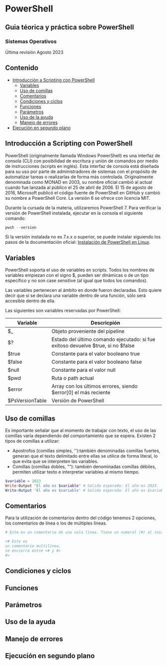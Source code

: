# PowerShell
##  Guia téorica y práctica sobre PowerShell
### Sistemas Operativos

Última revisión Agosto 2023


## Contenido
  - [Introducción a Scripting con PowerShell](#introducción-a-scripting-con-powershell)
    - [Variables](#variables)
    - [Uso de comillas](#uso-de-comillas)
    - [Comentarios](#comentarios)
    - [Condiciones y ciclos](#condiciones-y-ciclos)
    - [Funciones](#funciones)
    - [Parámetros](#parámetros)
    - [Uso de la ayuda](#uso-de-la-ayuda)
    - [Manejo de errores](#manejor-de-errores)
  - [Ejecución en segundo plano](#ejecucion-segundo-plano)

## Introducción a Scripting con PowerShell
PowerShell (originalmente llamada Windows PowerShell) es una interfaz de consola (CLI) con posibilidad de escritura y unión de comandos por medio de instrucciones (scripts en inglés). Esta interfaz de consola está diseñada para su uso por parte de administradores de sistemas con el propósito de automatizar tareas o realizarlas de forma más controlada. Originalmente denominada como MONAD en 2003, su nombre oficial cambió al actual cuando fue lanzada al público el 25 de abril de 2006. El 15 de agosto de 2016, Microsoft publicó el código fuente de PowerShell en GitHub y cambió su nombre a PowerShell Core. La versión 6 se ofrece con licencia MIT.

Durante la cursada de la materia, utilizaremos PowerShell 7. Para verificar la versión de PowerShell instalada, ejecutar en la consola el siguiente comando:
```powershell
pwsh --version
```

Si la versión instalada no es 7.x.x o superior, se puede instalar siguiendo los pasos de la documentación oficial: [Instalación de PowerShell en Linux](https://learn.microsoft.com/es-es/powershell/scripting/install/installing-powershell-on-linux?view=powershell-7.3).

## Variables
PowerShell soporta el uso de variables en scripts. Todos los nombres de variables empiezan con el signo $, pueden ser dinámicas o de un tipo específico y no son case sensitive (al igual que todos los comandos).

Las variables pertenecen al ámbito en donde fueron declaradas. Esto quiere decir que si se declara una variable dentro de una función, sólo será accesible dentro de ella.

Las siguientes son variables reservadas por PowerShell:

| Variable        | Descricpión                                                                      |
|-----------------|----------------------------------------------------------------------------------|
| $_              | Objeto proveniente del pipeline                                                  |
| $?              | Estado del último comando ejecutado: si fue exitoso devuelve $true, si no $false |
| $true           | Constante para el valor booleano true                                            |
| $false          | Constante para el valor booleano false                                           |
| $null           | Constante para el valor null                                                     |
| $pwd            | Ruta o path actual                                                               |
| $error          | Array con los últimos errores, siendo $error\[0] el más reciente                  |
| $PsVersionTable | Versión de PowerShell                                                            |


## Uso de comillas
Es importante señalar que al momento de trabajar con texto, el uso de las comillas varía dependiendo del comportamiento que se espera. Existen 2 tipos de comillas a utilizar:
- Apostrofos (comillas simples, ''):también denominadas comillas fuertes, generan que el texto delimitado entre ellas se utilice de forma literal, lo que evita que se interpreten las variables.
- Comillas (comillas dobles, ""):  también denominadas comillas débiles, permiten utilizar texto e interpretar variables al mismo tiempo.
```powershell
$variable = 2023
Write-Output "El año es $variable" # Salida esperada: El año es 2023
Write-Output 'El año es $variable' # Salida esperada: El año es $variable
```

## Comentarios
Para la utilización de comentarios dentro del código tenemos 2 opciones, los comentarios de línea o los de múltiples líneas.

```powershell
# Este es un comentario de una sola línea. Tiene un numeral (#) al inicio de la línea.

<# Este es
un comentario multilínea,
se encierra entre <# y #>
#>
```

## Condiciones y ciclos

## Funciones

## Parámetros

## Uso de la ayuda

## Manejo de errores

## Ejecución en segundo plano

